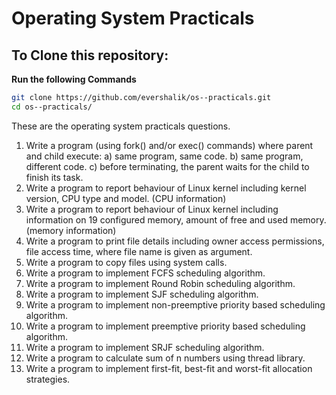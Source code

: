 # Operating System Practicals

## To Clone this repository:
**Run the following Commands**
```bash
git clone https://github.com/evershalik/os--practicals.git
cd os--practicals/
```


These are the operating system practicals questions.

1. Write a program (using fork() and/or exec() commands) where parent and child execute: a) same program, same code. b) same program, different code. c) before terminating, the parent waits for the child to finish its task.
2. Write a program to report behaviour of Linux kernel including kernel version, CPU type and model. (CPU information)
3. Write a program to report behaviour of Linux kernel including information on 19 configured memory, amount of free and used memory. (memory information)
4. Write a program to print file details including owner access permissions, file access time, where file name is given as argument.
5. Write a program to copy files using system calls.
6. Write a program to implement FCFS scheduling algorithm.
7. Write a program to implement Round Robin scheduling algorithm.
8. Write a program to implement SJF scheduling algorithm.
9. Write a program to implement non-preemptive priority based scheduling algorithm.
10. Write a program to implement preemptive priority based scheduling algorithm.
11. Write a program to implement SRJF scheduling algorithm.
12. Write a program to calculate sum of n numbers using thread library.
13. Write a program to implement first-fit, best-fit and worst-fit allocation strategies.
